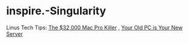 # inspire.-Singularity
Linus Tech Tips: [The $32,000 Mac Pro Killer](https://youtu.be/l_IHSRPVqwQ) , [Your Old PC is Your New Server](https://youtu.be/zPmqbtKwtgw)
